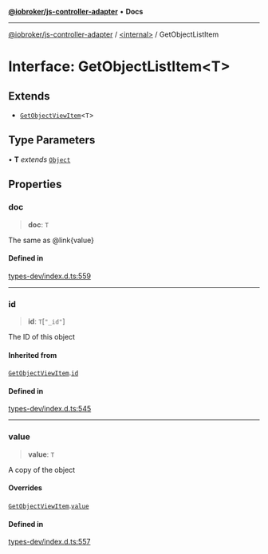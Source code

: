 [**@iobroker/js-controller-adapter**](../../README.md) • **Docs**

***

[@iobroker/js-controller-adapter](../../globals.md) / [\<internal\>](../README.md) / GetObjectListItem

# Interface: GetObjectListItem\<T\>

## Extends

- [`GetObjectViewItem`](GetObjectViewItem.md)\<`T`\>

## Type Parameters

• **T** *extends* [`Object`](../type-aliases/Object.md)

## Properties

### doc

> **doc**: `T`

The same as @link{value}

#### Defined in

[types-dev/index.d.ts:559](https://github.com/ioBroker/ioBroker.js-controller/blob/93db56665248b4cd78a78e2bab0647c80d6ccf9f/packages/types-dev/index.d.ts#L559)

***

### id

> **id**: `T`\[`"_id"`\]

The ID of this object

#### Inherited from

[`GetObjectViewItem`](GetObjectViewItem.md).[`id`](GetObjectViewItem.md#id)

#### Defined in

[types-dev/index.d.ts:545](https://github.com/ioBroker/ioBroker.js-controller/blob/93db56665248b4cd78a78e2bab0647c80d6ccf9f/packages/types-dev/index.d.ts#L545)

***

### value

> **value**: `T`

A copy of the object

#### Overrides

[`GetObjectViewItem`](GetObjectViewItem.md).[`value`](GetObjectViewItem.md#value)

#### Defined in

[types-dev/index.d.ts:557](https://github.com/ioBroker/ioBroker.js-controller/blob/93db56665248b4cd78a78e2bab0647c80d6ccf9f/packages/types-dev/index.d.ts#L557)
